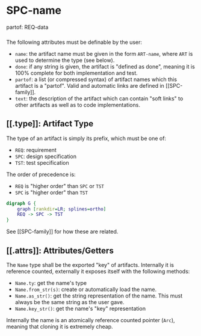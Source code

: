 # SPC-name
partof: REQ-data
###
The following attributes must be definable by the user:
- `name`: the artifact name must be given in the form `ART-name`, where `ART`
  is used to determine the type (see below).
- `done`: if any string is given, the artifact is "defined as done", meaning it
  is 100% complete for both implementation and test.
- `partof`: a list (or compressed syntax) of artifact names which this artifact
  is a "partof". Valid and automatic links are defined in [[SPC-family]].
- `text`: the description of the artifact which can contain "soft links" to
  other artifacts as well as to code implementations.

## [[.type]]:  Artifact Type
The type of an artifact is simply its prefix, which must be one of:
- `REQ`: requirement
- `SPC`: design specification
- `TST`: test specification

The order of precedence is:
- `REQ` is "higher order" than `SPC` or `TST`
- `SPC` is "higher order" than `TST`

```dot
digraph G {
    graph [rankdir=LR; splines=ortho]
    REQ -> SPC -> TST
}
```

See [[SPC-family]] for how these are related.

## [[.attrs]]: Attributes/Getters

The `Name` type shall be the exported "key" of artifacts.  Internally it is
reference counted, externally it exposes itself with the following methods:
- `Name.ty`: get the name's type
- `Name.from_str(s)`: create or automatically load the name.
- `Name.as_str()`: get the string representation of the name. This must always
  be the same string as the user gave.
- `Name.key_str()`: get the name's "key" representation

Internally the name is an atomically reference counted pointer (`Arc`), meaning
that cloning it is extremely cheap.
